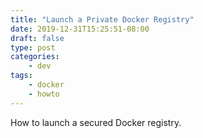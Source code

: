 ```yaml
---
title: "Launch a Private Docker Registry"
date: 2019-12-31T15:25:51-08:00
draft: false
type: post
categories:
    - dev
tags:
    - docker
    - howto
---
```


How to launch a secured Docker registry.